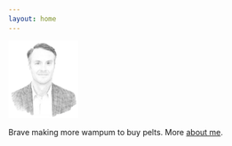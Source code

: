 ```yaml
---
layout: home
---
```

<img src="/assets/pmb.sketch.png" width="25%" height="25%">

Brave making more wampum to buy pelts. More [about me](/about/).
